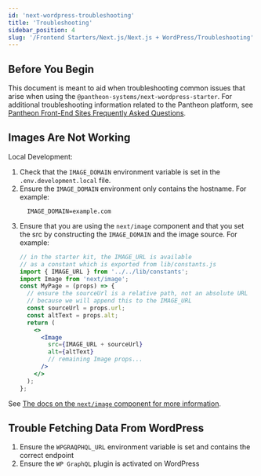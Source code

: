 ```yaml
---
id: 'next-wordpress-troubleshooting'
title: 'Troubleshooting'
sidebar_position: 4
slug: '/Frontend Starters/Next.js/Next.js + WordPress/Troubleshooting'
---
```


## Before You Begin

This document is meant to aid when troubleshooting common issues that arise when using the `@pantheon-systems/next-wordpress-starter`. For additional troubleshooting information related to the Pantheon platform, see [Pantheon Front-End Sites Frequently Asked Questions](https://pantheon.io/docs/guides/decoupled-sites/faq/).


## Images Are Not Working

Local Development:
1. Check that the `IMAGE_DOMAIN` environment variable is set in the `.env.development.local` file.
1. Ensure the `IMAGE_DOMAIN` environment only contains the hostname. For example:
    ```.env
      IMAGE_DOMAIN=example.com
    ```
1. Ensure that you are using the `next/image` component and that you set the src by constructing the `IMAGE_DOMAIN` and the image source. For example:
    ```jsx
    // in the starter kit, the IMAGE_URL is available
    // as a constant which is exported from lib/constants.js
    import { IMAGE_URL } from '../../lib/constants';
    import Image from 'next/image';
    const MyPage = (props) => {
      // ensure the sourceUrl is a relative path, not an absolute URL
      // because we will append this to the IMAGE_URL
      const sourceUrl = props.url;
      const altText = props.alt;
      return (
        <>
          <Image
            src={IMAGE_URL + sourceUrl}
            alt={altText}
            // remaining Image props...
          />
        </>
      );
    };
    ```
See [The docs on the `next/image` component for more information](https://nextjs.org/docs/api-reference/next/image#src).

## Trouble Fetching Data From WordPress

1. Ensure the `WPGRAQPHQL_URL` environment variable is set and contains the correct endpoint
2. Ensure the `WP GraphQL` plugin is activated on WordPress